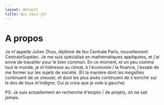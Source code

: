 ```yaml
---
layout: default
title: Qui suis-je?
---
```


# A propos
Je m'appelle Julien Zhou, diplômé de feu Centrale Paris, nouvellement CentraleSupélec.
Je me suis spécialisé en mathématiques appliquées, et j'ai envie de travailler pour le bien commun. En ce moment, et un peu comme tout le monde,  je m'intéresse au climat, à l'économie / la finance, j'essaie de me former sur les sujets de société. (Et la manière dont les inégalités continuent de se creuser, et dont les plus aisés continuent de s'enrichir sur le dos de tous m'indigne. Oui je crois que je vote à gauche)

PS: Je suis actuellement en recherche d'emploi / de projets, on ne sait jamais.